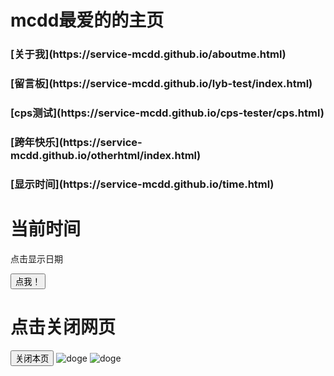 <html>
  <title>mcdd的主页</title>
<script>
    document.title = 'bomb！mcdd！'
    <link rel="icon" href="assetss/images/logo.png">
  </script>
<h1>
mcdd最爱的的主页
</h1>
<h3> 
[关于我](https://service-mcdd.github.io/aboutme.html)
</h3>
<h3>
[留言板](https://service-mcdd.github.io/lyb-test/index.html)
</h3>
<h3>
[cps测试](https://service-mcdd.github.io/cps-tester/cps.html)
</h3>
<h3>
[跨年快乐](https://service-mcdd.github.io/otherhtml/index.html)
</h3>
<h3>
[显示时间](https://service-mcdd.github.io/time.html)
</h3>

<script>
function displayDate(){
    document.getElementById("demo").innerHTML=Date();
}
</script>
<body>

<h1>当前时间</h1>
<p id="demo">点击显示日期</p>

<button type="button" onclick="displayDate()">点我！</button>

</body>

<h1>
点击关闭网页
</h1>
<script language="javascript"> 
function custom_close() { 
if (confirm("您确定要关闭本页吗？")) { 
window.opener = null; 
window.open('', '_self'); 
window.close() 
} else {} 
} 
</script> 
<input id="btnClose" type="button" value="关闭本页" onClick="custom_close()" 
/> 
<img src="https://service-mcdd.github.io/F07DCA93-25F3-4FA3-9775-0E61EFBBB969.png" alt="doge" title="doge" />
<img src="https://service-mcdd.github.io/EB738A00-1826-492F-BF3F-5EF9EF49BAD9.webp" alt="doge" title="doge" />

